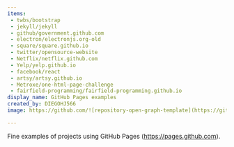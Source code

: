 ```yaml
---
items:
 - twbs/bootstrap
 - jekyll/jekyll
 - github/government.github.com
 - electron/electronjs.org-old
 - square/square.github.io
 - twitter/opensource-website
 - Netflix/netflix.github.com
 - Yelp/yelp.github.io
 - facebook/react
 - artsy/artsy.github.io
 - Metroxe/one-html-page-challenge
 - fairfield-programming/fairfield-programming.github.io
display_name: GitHub Pages examples
created_by: DIEGOHJ566
image: https://github.com/![repository-open-graph-template](https://github.com/github/explore/assets/123469503/343a80f1-a807-4fef-85ab-83c8f1b074d8)

---
```

Fine examples of projects using GitHub Pages (https://pages.github.com).
